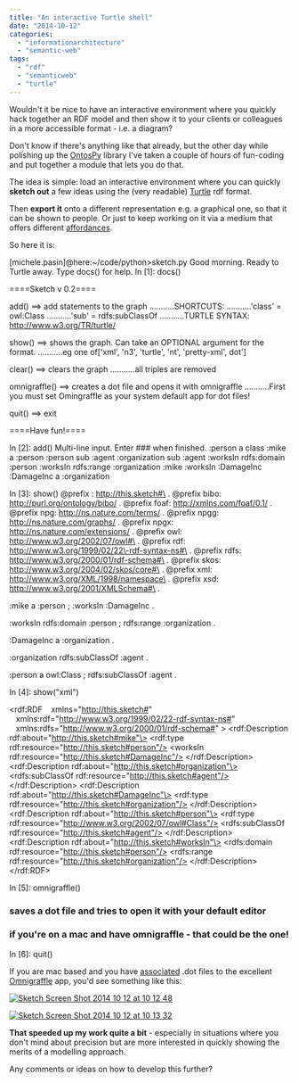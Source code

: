 ```yaml
---
title: "An interactive Turtle shell"
date: "2014-10-12"
categories: 
  - "informationarchitecture"
  - "semantic-web"
tags: 
  - "rdf"
  - "semanticweb"
  - "turtle"
---
```


Wouldn't it be nice to have an interactive environment where you quickly hack together an RDF model and then show it to your clients or colleagues in a more accessible format - i.e. a diagram?

Don't know if there's anything like that already, but the other day while polishing up the [OntosPy](https://github.com/lambdamusic/ontosPy) library I've taken a couple of hours of fun-coding and put together a module that lets you do that.

The idea is simple: load an interactive environment where you can quickly **sketch out** a few ideas using the (very readable) [Turtle](http://www.w3.org/TR/turtle/) rdf format.

Then **export it** onto a different representation e.g. a graphical one, so that it can be shown to people. Or just to keep working on it via a medium that offers different [affordances](http://en.wikipedia.org/wiki/Affordance).

So here it is:

\[michele.pasin\]@here:~/code/python>sketch.py 
Good morning. Ready to Turtle away. Type docs() for help.
In \[1\]: docs()

====Sketch v 0.2\====

add()  ==> add statements to the graph
...........SHORTCUTS:
...........'class' = owl:Class
...........'sub' = rdfs:subClassOf
...........TURTLE SYNTAX:  http://www.w3.org/TR/turtle/

show() ==> shows the graph. Can take an OPTIONAL argument for the format.
...........eg one of\['xml', 'n3', 'turtle', 'nt', 'pretty-xml', dot'\]

clear()	 ==> clears the graph
...........all triples are removed

omnigraffle() ==> creates a dot file and opens it with omnigraffle
...........First you must set Omingraffle as your system default app for dot files!

quit() ==> exit

====Have fun!====

In \[2\]: add()
Multi-line input. Enter ### when finished.
:person a class
:mike a :person
:person sub :agent
:organization sub :agent
:worksIn rdfs:domain :person
:worksIn rdfs:range :organization
:mike :worksIn :DamageInc
:DamageInc a :organization

In \[3\]: show()
@prefix : <http://this.sketch#\> .
@prefix bibo: <http://purl.org/ontology/bibo/> .
@prefix foaf: <http://xmlns.com/foaf/0.1/> .
@prefix npg: <http://ns.nature.com/terms/> .
@prefix npgg: <http://ns.nature.com/graphs/> .
@prefix npgx: <http://ns.nature.com/extensions/> .
@prefix owl: <http://www.w3.org/2002/07/owl#\> .
@prefix rdf: <http://www.w3.org/1999/02/22\-rdf-syntax-ns#\> .
@prefix rdfs: <http://www.w3.org/2000/01/rdf-schema#\> .
@prefix skos: <http://www.w3.org/2004/02/skos/core#\> .
@prefix xml: <http://www.w3.org/XML/1998/namespace\> .
@prefix xsd: <http://www.w3.org/2001/XMLSchema#\> .

:mike a :person ;
    :worksIn :DamageInc .

:worksIn rdfs:domain :person ;
    rdfs:range :organization .

:DamageInc a :organization .

:organization rdfs:subClassOf :agent .

:person a owl:Class ;
    rdfs:subClassOf :agent .

In \[4\]: show("xml")
<?xml version="1.0" encoding="UTF-8"?>
<rdf:RDF
   xmlns\="http://this.sketch#"
   xmlns:rdf\="http://www.w3.org/1999/02/22-rdf-syntax-ns#"
   xmlns:rdfs\="http://www.w3.org/2000/01/rdf-schema#"
\>
  <rdf:Description rdf:about\="http://this.sketch#mike"\>
    <rdf:type rdf:resource\="http://this.sketch#person"/>
    <worksIn rdf:resource\="http://this.sketch#DamageInc"/>
  </rdf:Description\>
  <rdf:Description rdf:about\="http://this.sketch#organization"\>
    <rdfs:subClassOf rdf:resource\="http://this.sketch#agent"/>
  </rdf:Description\>
  <rdf:Description rdf:about\="http://this.sketch#DamageInc"\>
    <rdf:type rdf:resource\="http://this.sketch#organization"/>
  </rdf:Description\>
  <rdf:Description rdf:about\="http://this.sketch#person"\>
    <rdf:type rdf:resource\="http://www.w3.org/2002/07/owl#Class"/>
    <rdfs:subClassOf rdf:resource\="http://this.sketch#agent"/>
  </rdf:Description\>
  <rdf:Description rdf:about\="http://this.sketch#worksIn"\>
    <rdfs:domain rdf:resource\="http://this.sketch#person"/>
    <rdfs:range rdf:resource\="http://this.sketch#organization"/>
  </rdf:Description\>
</rdf:RDF\>

In \[5\]: omnigraffle()
### saves a dot file and tries to open it with your default editor
### if you're on a mac and have omnigraffle - that could be the one!

In \[6\]: quit()

If you are mac based and you have [associated](http://www.dummies.com/how-to/content/how-to-assign-a-file-type-to-an-application-in-mac.html) .dot files to the excellent [Omnigraffle](https://www.omnigroup.com/omnigraffle) app, you'd see something like this:

[![Sketch Screen Shot 2014 10 12 at 10 12 48](/media/static/blog_img/sketch_Screen-Shot-2014-10-12-at-10.12.48.png)](http://www.michelepasin.org/blog/wp-content/uploads/2014/10/sketch_Screen-Shot-2014-10-12-at-10.12.48.png)

[![Sketch Screen Shot 2014 10 12 at 10 13 32](/media/static/blog_img/sketch_Screen-Shot-2014-10-12-at-10.13.32.png)](http://www.michelepasin.org/blog/wp-content/uploads/2014/10/sketch_Screen-Shot-2014-10-12-at-10.13.32.png)

**That speeded up my work quite a bit** - especially in situations where you don't mind about precision but are more interested in quickly showing the merits of a modelling approach.

Any comments or ideas on how to develop this further?
